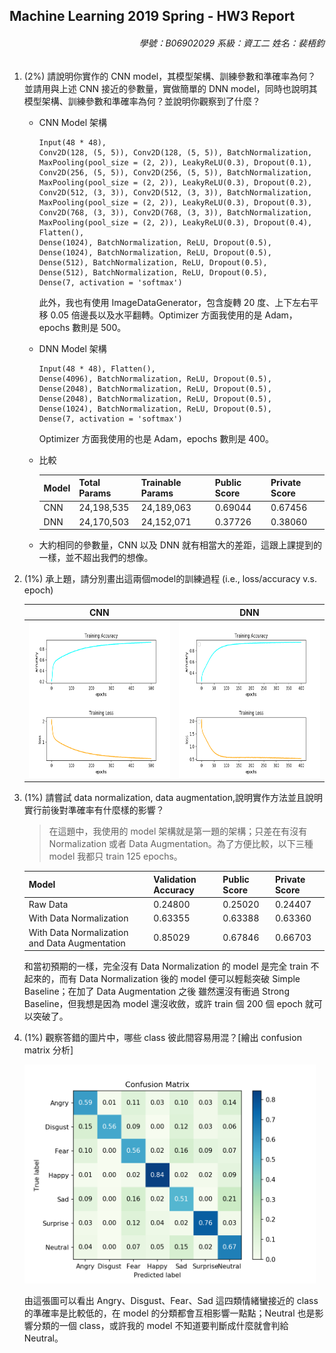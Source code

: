 ## Machine Learning 2019 Spring - HW3 Report

<h6 style="text-align: right">學號：B06902029	系級：資工二	姓名：裴梧鈞</h6>

1.  (2%) 請說明你實作的 CNN model，其模型架構、訓練參數和準確率為何？並請用與上述 CNN 接近的參數量，實做簡單的 DNN model，同時也說明其模型架構、訓練參數和準確率為何？並說明你觀察到了什麼？

    -   CNN Model 架構

        ```
        Input(48 * 48),
        Conv2D(128, (5, 5)), Conv2D(128, (5, 5)), BatchNormalization, MaxPooling(pool_size = (2, 2)), LeakyReLU(0.3), Dropout(0.1),
        Conv2D(256, (5, 5)), Conv2D(256, (5, 5)), BatchNormalization, MaxPooling(pool_size = (2, 2)), LeakyReLU(0.3), Dropout(0.2),
        Conv2D(512, (3, 3)), Conv2D(512, (3, 3)), BatchNormalization, MaxPooling(pool_size = (2, 2)), LeakyReLU(0.3), Dropout(0.3),
        Conv2D(768, (3, 3)), Conv2D(768, (3, 3)), BatchNormalization, MaxPooling(pool_size = (2, 2)), LeakyReLU(0.3), Dropout(0.4),
        Flatten(),
        Dense(1024), BatchNormalization, ReLU, Dropout(0.5),
        Dense(1024), BatchNormalization, ReLU, Dropout(0.5),
        Dense(512), BatchNormalization, ReLU, Dropout(0.5),
        Dense(512), BatchNormalization, ReLU, Dropout(0.5),
        Dense(7, activation = 'softmax')
        ```

        此外，我也有使用 ImageDataGenerator，包含旋轉 20 度、上下左右平移 0.05 倍邊長以及水平翻轉。Optimizer 方面我使用的是 Adam，epochs 數則是 500。

    -   DNN Model 架構

        ```
        Input(48 * 48), Flatten(),
        Dense(4096), BatchNormalization, ReLU, Dropout(0.5),
        Dense(2048), BatchNormalization, ReLU, Dropout(0.5),
        Dense(2048), BatchNormalization, ReLU, Dropout(0.5),
        Dense(1024), BatchNormalization, ReLU, Dropout(0.5),
        Dense(7, activation = 'softmax')
        ```

        Optimizer 方面我使用的也是 Adam，epochs 數則是 400。

    -   比較

        | Model | Total Params | Trainable Params | Public Score | Private Score |
        | ----- | ------------ | ---------------- | ------------ | ------------- |
        | CNN   | 24,198,535   | 24,189,063       | 0.69044      | 0.67456       |
        | DNN   | 24,170,503   | 24,152,071       | 0.37726      | 0.38060       |

    -   大約相同的參數量，CNN 以及 DNN 就有相當大的差距，這跟上課提到的一樣，並不超出我們的想像。

2.  (1%) 承上題，請分別畫出這兩個model的訓練過程 (i.e., loss/accuracy v.s. epoch)

    |                           CNN                            |                           DNN                            |
    | :------------------------------------------------------: | :------------------------------------------------------: |
    | <img src="Report/CNN/history.png" style="height: 250px"> | <img src="Report/DNN/history.png" style="height: 250px"> |

3.  (1%) 請嘗試 data normalization, data augmentation,說明實作方法並且說明實行前後對準確率有什麼樣的影響？

    >   在這題中，我使用的 model 架構就是第一題的架構；只差在有沒有 Normalization 或者 Data Augmentation。為了方便比較，以下三種 model 我都只 train 125 epochs。

    | Model                                         | Validation Accuracy | Public Score | Private Score |
    | --------------------------------------------- | ------------------- | ------------ | ------------- |
    | Raw Data                                      | 0.24800             | 0.25020      | 0.24407       |
    | With Data Normalization                       | 0.63355             | 0.63388      | 0.63360       |
    | With Data Normalization and Data Augmentation | 0.85029             | 0.67846      | 0.66703       |

    和當初預期的一樣，完全沒有 Data Normalization 的 model 是完全 train 不起來的，而有 Data Normalization 後的 model 便可以輕鬆突破 Simple Baseline；在加了 Data Augmentation 之後 雖然還沒有衝過 Strong Baseline，但我想是因為 model 還沒收斂，或許 train 個 200 個 epoch 就可以突破了。

4.   (1%) 觀察答錯的圖片中，哪些 class 彼此間容易用混？[繪出 confusion matrix 分析]

     <img src="Report/ConfusionMatrix.png" style="height: 350px">

     由這張圖可以看出 Angry、Disgust、Fear、Sad 這四類情緒蠻接近的 class 的準確率是比較低的，在 model 的分類都會互相影響一點點；Neutral 也是影響分類的一個 class，或許我的 model 不知道要判斷成什麼就會判給 Neutral。